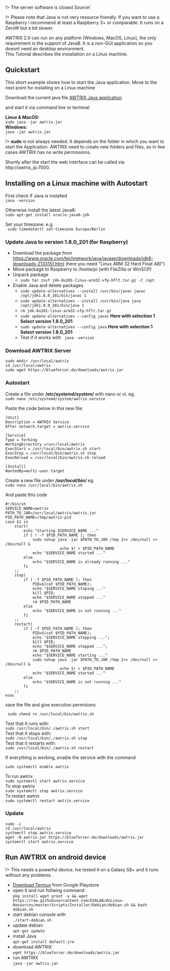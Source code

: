!> The server software is closed Source!

!> Please note that Java is not very resource friendly.
If you want to use a Raspberry i recommend at least a Raspberry 3+ or comparable. It runs on a ZeroW but a bit slower. 


AWTRIX 2.0 can run on any platform (Windows, MacOS, Linux), the only requirement is the support of Java8. It is a non-GUI application so you doesnt need an desktop environment.   
This Tutorial describes the installation on a Linux machine.  


## **Quickstart**
This short example shows how to start the Java application.
Move to the next point for installing on a Linux machine

Download the current java  file
[AWTRIX Java application](https://blueforcer.de/downloads/awtrix.jar)

 and start it via command line or terminal 

 **Linux & MacOS:**  
 ``` sudo java -jar awtrix.jar ```    
 **Windows:**  
 ``` java -jar awtrix.jar ```  

   
!> **sudo** is not always needed. It depends on the folder in which you want to start the Application. AWTRIX need to create new folders and files, so in few cases AWTRIX has no write permissions.

Shortly after the start the web interface can be called via http://awtrix_ip:7000.




## **Installing on a Linux machine with Autostart**


First check if Java is installed  
```java -version```  
  
Otherwise install the latest Java8:  
```sudo apt-get install oracle-java8-jdk```  

Set your timezone: e.g  
``` sudo timedatectl set-timezone Europe/Berlin```  
### Update Java to version 1.8.0_201 (for Raspberry)

- Download the package from https://www.oracle.com/technetwork/java/javase/downloads/jdk8-downloads-2133151.html (here you need "Linux ARM 32 Hard Float ABI")
- Move package to Raspberry to /home/pi (with FileZilla or WinSCP)
- Unpack package
  - ```sudo tar zxvf jdk-8u201-linux-arm32-vfp-hflt.tar.gz -C /opt```
- Enable Java and delete packages
  - ```sudo update-alternatives --install /usr/bin/javac javac /opt/jdk1.8.0_201/bin/javac 1```
  - ```sudo update-alternatives --install /usr/bin/java java /opt/jdk1.8.0_201/bin/java 1```
  - ```rm jdk-8u201-linux-arm32-vfp-hflt.tar.gz```
  - ```sudo update-alternatives --config javac``` **Here with selection 1 Select version 1.8.0_201**
  - ```sudo update-alternatives --config java```  **Here with selection 1 Select version 1.8.0_201**
  - Test if it works with ``` java -version```

### **Download AWTRIX Server**

```sudo mkdir /usr/local/awtrix```  
```cd /usr/local/awtrix```    
```sudo wget https://blueforcer.de/downloads/awtrix.jar```


### **Autostart**

Create a file under  **/etc/systemd/system/** with nano or vi. eg.  
```sudo nano /etc/systemd/system/awtrix.service```  
  
Paste the code below in this new file:
```
[Unit]
Description = AWTRIX Service
After network.target = awtrix.service

[Service]
Type = forking
WorkingDirectory =/usr/local/awtrix
ExecStart = /usr/local/bin/awtrix.sh start
ExecStop = /usr/local/bin/awtrix.sh stop
ExecReload = /usr/local/bin/awtrix.sh reload

[Install]
WantedBy=multi-user.target
```


Create a new file under ***/usr/local/bin/*** eg.   
```sudo nano /usr/local/bin/awtrix.sh```  
  
And paste this code
```
#!/bin/sh
SERVICE_NAME=awtrix
PATH_TO_JAR=/usr/local/awtrix/awtrix.jar
PID_PATH_NAME=/tmp/awtrix-pid
case $1 in
    start)
        echo "Starting $SERVICE_NAME ..."
        if [ ! -f $PID_PATH_NAME ]; then
            sudo nohup java -jar $PATH_TO_JAR /tmp 2>> /dev/null >> /dev/null &
                        echo $! > $PID_PATH_NAME
            echo "$SERVICE_NAME started ..."
        else
            echo "$SERVICE_NAME is already running ..."
        fi
    ;;
    stop)
        if [ -f $PID_PATH_NAME ]; then
            PID=$(cat $PID_PATH_NAME);
            echo "$SERVICE_NAME stoping ..."
            kill $PID;
            echo "$SERVICE_NAME stopped ..."
            rm $PID_PATH_NAME
        else
            echo "$SERVICE_NAME is not running ..."
        fi
    ;;
    restart)
        if [ -f $PID_PATH_NAME ]; then
            PID=$(cat $PID_PATH_NAME);
            echo "$SERVICE_NAME stopping ...";
            kill $PID;
            echo "$SERVICE_NAME stopped ...";
            rm $PID_PATH_NAME
            echo "$SERVICE_NAME starting ..."
            sudo nohup java -jar $PATH_TO_JAR /tmp 2>> /dev/null >> /dev/null &
                        echo $! > $PID_PATH_NAME
            echo "$SERVICE_NAME started ..."
        else
            echo "$SERVICE_NAME is not running ..."
        fi
    ;;
esac
```

save the file and give execution permisions

``` sudo chmod +x /usr/local/bin/awtrix.sh``` 


Test that it runs with:  
```sudo /usr/local/bin/./awtrix.sh start```     
Test that it stops with:   
```sudo /usr/local/bin/./awtrix.sh stop```     
Test that it restarts with:  
```sudo /usr/local/bin/./awtrix.sh restart```     

If everything is working, enable the service with the command

```sudo systemctl enable awtrix```  




To run awtrix  
```sudo systemctl start awtrix.service ```   
To stop awtrix   
```sudo systemctl stop awtrix.service```   
To restart awtrix   
```sudo systemctl restart awtrix.service``` 


### **Update**  
```sudo -i```  
```cd /usr/local/awtrix```  
```systemctl stop awtrix.service```  
```wget -N awtrix.jar https://blueforcer.de/downloads/awtrix.jar```  
```systemctl start awtrix.service```  


## **Run AWTRIX on android device**
!> This needs a powerful device. Ive tested it on a Galaxy S8+ and it runs without any problems.

- [Download Termux](https://play.google.com/store/apps/details?id=com.termux) from Google Playstore
- open it and run follwing command:  
```pkg install wget proot -y && wget https://raw.githubusercontent.com/EXALAB/AnLinux-Resources/master/Scripts/Installer/Debian/debian.sh && bash debian.sh```
- start debian console with   
```./start-debian.sh```
- update debian   
```apt-get update```
- install Java   
```apt-get install default-jre```
- download AWTRIX   
```wget https://blueforcer.de/downloads/awtrix.jar```
- run AWTRIX   
```java -jar awtrix.jar```
